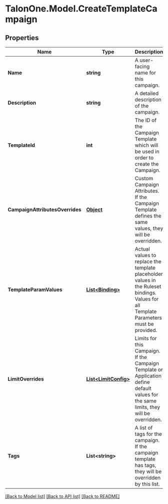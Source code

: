# TalonOne.Model.CreateTemplateCampaign
## Properties

Name | Type | Description | Notes
------------ | ------------- | ------------- | -------------
**Name** | **string** | A user-facing name for this campaign. | 
**Description** | **string** | A detailed description of the campaign. | [optional] 
**TemplateId** | **int** | The ID of the Campaign Template which will be used in order to create the Campaign. | 
**CampaignAttributesOverrides** | [**Object**](.md) | Custom Campaign Attributes. If the Campaign Template defines the same values, they will be overridden. | [optional] 
**TemplateParamValues** | [**List&lt;Binding&gt;**](Binding.md) | Actual values to replace the template placeholder values in the Ruleset bindings. Values for all Template Parameters must be provided. | [optional] 
**LimitOverrides** | [**List&lt;LimitConfig&gt;**](LimitConfig.md) | Limits for this Campaign. If the Campaign Template or Application define default values for the same limits, they will be overridden. | [optional] 
**Tags** | **List&lt;string&gt;** | A list of tags for the campaign. If the campaign template has tags, they will be overridden by this list. | [optional] 

[[Back to Model list]](../README.md#documentation-for-models) [[Back to API list]](../README.md#documentation-for-api-endpoints) [[Back to README]](../README.md)

